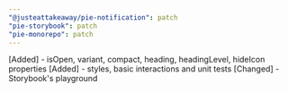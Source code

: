 ```yaml
---
"@justeattakeaway/pie-notification": patch
"pie-storybook": patch
"pie-monorepo": patch
---
```


[Added] - isOpen, variant, compact, heading, headingLevel, hideIcon properties
[Added] - styles, basic interactions and unit tests
[Changed] - Storybook's playground